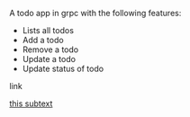 A todo app in grpc with the following features:

- Lists all todos
- Add a todo
- Remove a todo
- Update a todo
- Update status of todo


link 

[this subtext](server/example.md)


